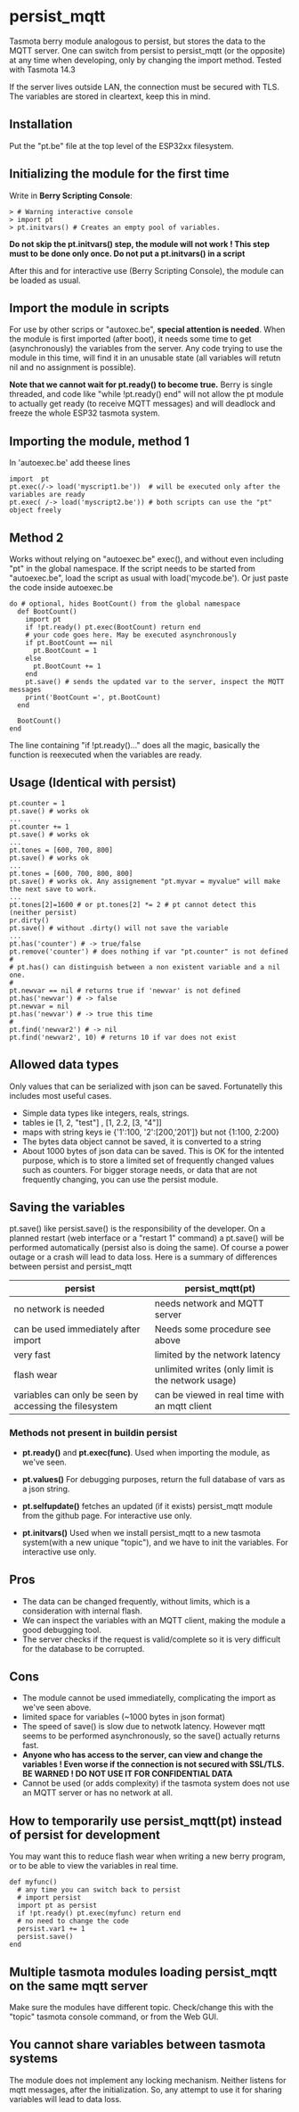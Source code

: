 # persist_mqtt

Tasmota berry module analogous to persist, but stores the data to the MQTT server. One can switch from persist to persist_mqtt (or the opposite) at any time when developing, only by changing the import method. Tested with Tasmota 14.3

If the server lives outside LAN, the connection must be secured with TLS. The variables are stored in cleartext, keep this in mind.

## Installation
Put the "pt.be" file at the top level of the ESP32xx filesystem.

## Initializing the module for the first time
Write in **Berry Scripting Console**:
```berry
> # Warning interactive console
> import pt
> pt.initvars() # Creates an empty pool of variables.
```
**Do not skip the pt.initvars() step, the module will not work ! This step must to be done only once. Do not put a pt.initvars() in a script**

After this and for interactive use (Berry Scripting Console), the module can be loaded as usual.

## Import the module in scripts
For use by other scrips or "autoxec.be", **special attention is needed**. When the module is first imported (after boot), it needs some time to get (asynchronously) the variables from the server. Any code trying to use the module in this time, will find it in an unusable state (all variables will retutn nil and no assignment is possible).

**Note that we cannot wait for pt.ready() to become true.** Berry is single threaded, and code like "while !pt.ready() end" will not allow the pt module to actually get ready (to receive MQTT messages) and will deadlock and freeze the whole ESP32 tasmota system.

## Importing the module, method 1

In 'autoexec.be' add theese lines

```berry
import  pt
pt.exec(/-> load('myscript1.be'))  # will be executed only after the variables are ready
pt.exec( /-> load('myscript2.be')) # both scripts can use the "pt" object freely
```

## Method 2
Works without relying on "autoexec.be" exec(), and without even including "pt" in the global namespace. If the script needs to be started from "autoexec.be", load the script as usual with load('mycode.be'). Or just paste the code inside autoexec.be

```berry
do # optional, hides BootCount() from the global namespace
  def BootCount()
    import pt
    if !pt.ready() pt.exec(BootCount) return end
    # your code goes here. May be executed asynchronously
    if pt.BootCount == nil
      pt.BootCount = 1
    else
      pt.BootCount += 1
    end
    pt.save() # sends the updated var to the server, inspect the MQTT messages
    print('BootCount =', pt.BootCount)
  end

  BootCount() 
end

```
The line containing "if !pt.ready()..." does all the magic, basically the function is reexecuted when the variables are ready.

## Usage (Identical with persist)
```berry
pt.counter = 1
pt.save() # works ok
...
pt.counter += 1
pt.save() # works ok
...
pt.tones = [600, 700, 800]
pt.save() # works ok
...
pt.tones = [600, 700, 800, 800]
pt.save() # works ok. Any assignement "pt.myvar = myvalue" will make the next save to work.
...
pt.tones[2]=1600 # or pt.tones[2] *= 2 # pt cannot detect this (neither persist)
pr.dirty()
pt.save() # without .dirty() will not save the variable
...
pt.has('counter') # -> true/false
pt.remove('counter') # does nothing if var "pt.counter" is not defined
#
# pt.has() can distinguish between a non existent variable and a nil one.
#
pt.newvar == nil # returns true if 'newvar' is not defined
pt.has('newvar') # -> false
pt.newvar = nil
pt.has('newvar') # -> true this time
#
pt.find('newvar2') # -> nil
pt.find('newvar2', 10) # returns 10 if var does not exist
```

## Allowed data types
Only values that can be serialized with json can be saved. Fortunatelly this includes most useful cases.
- Simple data types like integers, reals, strings.
- tables ie [1, 2, "test"] , [1, 2.2, [3, "4"]]
- maps with string keys ie {'1':100, '2':[200,'201']} but not {1:100, 2:200}
- The bytes data object cannot be saved, it is converted to a string
- About 1000 bytes of json data can be saved. This is OK for the intented purpose, which is to store a limited set of frequently changed values such as counters. For bigger storage needs, or data that are not frequently changing, you can use the persist module.

## Saving the variables
pt.save() like persist.save() is the responsibility of the developer. On a planned restart (web interface or a "restart 1" command) a pt.save() will be performed automatically (persist also is doing the same). Of course a power outage or a crash will lead to data loss. Here is a summary of differences between persist and persist_mqtt

| persist       |      persist_mqtt(pt) |
| --------------|-------------------|
|no network is needed|needs network and MQTT server|
|can be used immediately after import   |   Needs some procedure see above |
| very fast     |      limited by the network latency |
| flash wear    |      unlimited writes (only limit is the network usage) |
| variables can only be seen by accessing the filesystem  |   can be viewed in real time with an mqtt client |

### Methods not present in buildin persist

- **pt.ready()** and **pt.exec(func)**. Used when importing the module, as we've seen.

- **pt.values()** For debugging purposes, return the full database of vars as a json string.

- **pt.selfupdate()** fetches an updated (if it exists) persist_mqtt module from the github page. For interactive use only.

- **pt.initvars()** Used when we install persist_mqtt to a new tasmota system(with a new unique "topic"), and we have to init the variables. For interactive use only.

## Pros
- The data can be changed frequently, without limits, which is a consideration with internal flash.
- We can inspect the variables with an MQTT client, making the module a good debugging tool.
- The server checks if the request is valid/complete so it is very difficult for the database to be corrupted.

## Cons
- The module cannot be used immediatelly, complicating the import as we've seen above.
- limited space for variables (~1000 bytes in json format)
- The speed of save() is slow due to netwotk latency. However mqtt seems to be performed asynchronously, so the save() actually returns fast.
- **Anyone who has access to the server, can view and change the variables ! Even worse if the connection is not secured with SSL/TLS. BE WARNED ! DO NOT USE IT FOR CONFIDENTIAL DATA**
- Cannot be used (or adds complexity) if the tasmota system does not use an MQTT server or has no network at all.

## How to temporarily use persist_mqtt(pt) instead of persist for development

You may want this to reduce flash wear when writing a new berry program, or to be able to view the variables in real time.

```berry
def myfunc()
  # any time you can switch back to persist
  # import persist
  import pt as persist
  if !pt.ready() pt.exec(myfunc) return end
  # no need to change the code
  persist.var1 += 1
  persist.save()
end
```
## Multiple tasmota modules loading persist_mqtt on the same mqtt server
Make sure the modules have different topic. Check/change this with the "topic" tasmota console command, or from the Web GUI.

## You cannot share variables between tasmota systems
The module does not implement any locking mechanism. Neither listens for mqtt messages, after the initialization. So, any attempt to use it for sharing variables will lead to data loss.
